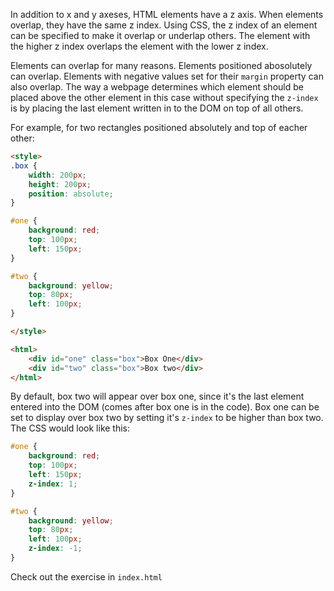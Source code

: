 In addition to x and y axeses, HTML elements have a z axis. When elements overlap, they have the same z index. Using CSS, the z index of an element can be specified to make it overlap or underlap others. The element with the higher z index overlaps the element with the lower z index.

Elements can overlap for many reasons. Elements positioned abosolutely can overlap. Elements with negative values set for their `margin` property  can also overlap. The way a webpage determines which element should be placed above the other element in this case without specifying the `z-index` is by placing the last element written in to the DOM on top of all others.

For example, for two rectangles positioned absolutely and top of eacher other:


```html
<style>
.box {
    width: 200px;
    height: 200px;
    position: absolute;
}

#one {
    background: red;
    top: 100px;
    left: 150px;
}

#two {
    background: yellow;
    top: 80px;
    left: 100px;
}

</style>

<html>
    <div id="one" class="box">Box One</div>
    <div id="two" class="box">Box two</div>
</html>
```

By default, box two will appear over box one, since it's the last element entered into the DOM (comes after box one is in the code). Box one can be set to display over box two by setting it's `z-index` to be higher than box two. The CSS would look like this:

```css
#one {
    background: red;
    top: 100px;
    left: 150px;
    z-index: 1;
}

#two {
    background: yellow;
    top: 80px;
    left: 100px;
    z-index: -1;
}
```

Check out the exercise in `index.html`
